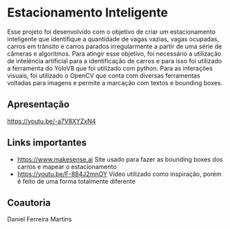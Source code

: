 # Estacionamento Inteligente

Esse projeto foi desenvolvido com o objetivo de criar um estacionamento inteligente que identifique a quantidade de vagas vazias, vagas ocupadas, carros em trânsito e carros parados irregularmente a partir de uma série de câmeras e algoritmos. Para atingir esse objetivo, foi necessário a utilização de intelência artificial para a identificação de carros e para isso foi utilizado a ferramenta do YoloV8 que foi utilizado com python. Para as interações visuais, foi utilizado o OpenCV que conta com diversas ferramentas voltadas para imagens e permite a marcação com textos e bounding boxes.

## Apresentação
https://youtu.be/-a7V8XYZxN4

## Links importantes
- https://www.makesense.ai
  Site usado para fazer as bounding boxes dos carros e mapear o estacionamento
- https://youtu.be/F-884J2mnOY
  Vídeo utilizado como inspiração, porém é feito de uma forma totalmente diferente

## Coautoria
Daniel Ferreira Martins
